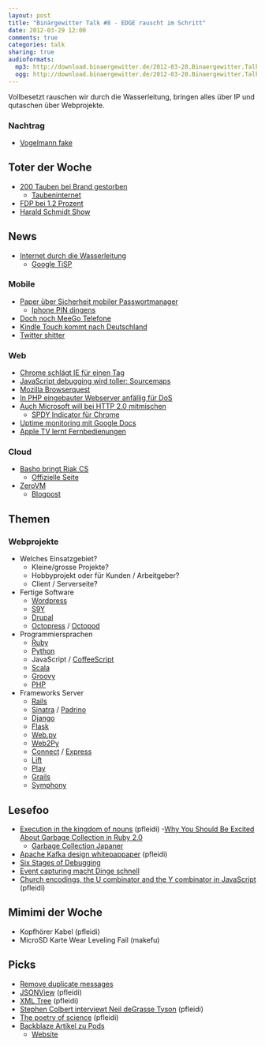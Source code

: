```yaml
---
layout: post
title: "Binärgewitter Talk #8 - EDGE rauscht im Schritt"
date: 2012-03-29 12:00
comments: true
categories: talk
sharing: true
audioformats:
  mp3: http://download.binaergewitter.de/2012-03-28.Binaergewitter.Talk.8.mp3
  ogg: http://download.binaergewitter.de/2012-03-28.Binaergewitter.Talk.8.ogg
---
```

Vollbesetzt rauschen wir durch die Wasserleitung, bringen alles über IP und qutaschen über Webprojekte.

### Nachtrag

- [Vogelmann fake](http://www.wired.com/wiredscience/2012/03/birdman-admits-hoax/)

## Toter der Woche

- [200 Tauben bei Brand gestorben](http://www.rp-online.de/bergisches-land/solingen/nachrichten/feuer-200-tauben-tot-zuechter-verletzt-1.2769408)
  * [Taubeninternet](http://en.wikipedia.org/wiki/IP_over_Avian_Carriers)
- [FDP bei 1.2 Prozent](http://stat.tagesschau.de/wahlen/2012-03-25-LT-DE-SL/index.shtml)
- [Harald Schmidt Show](http://tagesschau.de/kultur/haraldschmidt108.html)

## News

- [Internet durch die Wasserleitung](http://www.heise.de/newsticker/meldung/Schneller-Internetzugang-ueber-die-Wasserleitung-1478269.html)
    - [Google TiSP](http://www.google.com/onceuponatime/tisp/)

### Mobile

- [Paper über Sicherheit mobiler Passwortmanager](http://www.elcomsoft.com/WP/BH-EU-2012-WP.pdf)
    - [Iphone PIN dingens](http://www.forbes.com/sites/andygreenberg/2012/03/27/heres-how-law-enforcement-cracks-your-iphones-security-code-video/)
- [Doch noch MeeGo Telefone](http://www.netbooknews.de/66026/nokia-plant-zwei-neue-low-end-smartphones-mit-meego/)
- [Kindle Touch kommt nach Deutschland](http://www.golem.de/news/e-book-reader-amazon-bringt-kindle-touch-nach-deutschland-1203-90799.html)
- [Twitter shitter](http://www.getshitter.com/)

### Web

- [Chrome schlägt IE für einen Tag](http://www.theregister.co.uk/2012/03/22/chrome_number_one_for_a_day/)
- [JavaScript debugging wird toller: Sourcemaps](http://www.html5rocks.com/en/tutorials/developertools/sourcemaps/)
- [Mozilla Browserquest](http://hacks.mozilla.org/2012/03/browserquest/)
- [In PHP eingebauter Webserver anfällig für DoS](http://www.exploit-db.com/exploits/18665/)
- [Auch Microsoft will bei HTTP 2.0 mitmischen](http://blogs.msdn.com/b/ie/archive/2012/03/25/speed-and-mobility-an-approach-for-http-2-0-to-make-mobile-apps-and-the-web-faster.aspx)
    * [SPDY Indicator für Chrome](https://chrome.google.com/webstore/detail/mpbpobfflnpcgagjijhmgnchggcjblin?hl=en-US)
- [Uptime monitoring mit Google Docs](http://www.labnol.org/internet/website-uptime-monitor/21060/)
- [Apple TV lernt Fernbedienungen](http://support.apple.com/kb/HT3296?viewlocale=en_US&locale=en_US)

### Cloud

- [Basho bringt Riak CS](http://www.golem.de/news/cloud-storage-riak-cs-ist-kompatibel-zu-amazon-s3-und-mandantenfaehig-1203-90791.html)
    * [Offizielle Seite](http://basho.com/products/riakcs/)
- [ZeroVM](http://zerovm.org/)
    * [Blogpost](http://bigdatacraft.com/dazo)

## Themen

### Webprojekte

- Welches Einsatzgebiet?
    * Kleine/grosse Projekte?
    * Hobbyprojekt oder für Kunden / Arbeitgeber?
    * Client / Serverseite?
- Fertige Software
    * [Wordpress](https://wordpress.org/)
    * [S9Y](http://www.s9y.org/)
    * [Drupal](https://drupal.org/)
    * [Octopress](http://octopress.org/) / [Octopod](https://github.com/Binaergewitter/binaergewitter.github.com/tree/source)
- Programmiersprachen
    * [Ruby](http://www.ruby-lang.org/)
    * [Python](http://www.python.org/)
    * JavaScript / [CoffeeScript](http://coffeescript.org/)
    * [Scala](http://www.scala-lang.org/)
    * [Groovy](http://groovy.codehaus.org/)
    * [PHP](http://www.php.net/)
- Frameworks Server
    * [Rails](http://rubyonrails.org/)
    * [Sinatra](http://www.sinatrarb.com/) / [Padrino](http://www.padrinorb.com/)
    * [Django](https://www.djangoproject.com/)
    * [Flask](http://flask.pocoo.org/)
    * [Web.py](http://webpy.org/)
    * [Web2Py](http://www.web2py.com/)
    * [Connect](http://www.senchalabs.org/connect/) / [Express](http://expressjs.com/)
    * [Lift](http://liftweb.net/)
    * [Play](http://www.playframework.org/)
    * [Grails](http://grails.org/)
    * [Symphony](http://www.symfony-project.org/)

## Lesefoo

- [Execution in the kingdom of nouns](http://steve-yegge.blogspot.com/2006/03/execution-in-kingdom-of-nouns.html) (pfleidi)
-[Why You Should Be Excited About Garbage Collection in Ruby 2.0](http://patshaughnessy.net/2012/3/23/why-you-should-be-excited-about-garbage-collection-in-ruby-2-0)
    - [Garbage Collection Japaner](http://vimeo.com/38994805)
- [Apache Kafka design whitepappaper](http://incubator.apache.org/kafka/design.html) (pfleidi)
- [Six Stages of Debugging](http://plasmasturm.org/log/6debug/)
- [Event capturing macht Dinge schnell](http://37signals.com/svn/posts/3137-using-event-capturing-to-improve-basecamp-page-load-times)
- [Church encodings, the U combinator and the Y combinator in JavaScript
](http://matt.might.net/articles/js-church/) (pfleidi)

## Mimimi der Woche

- Kopfhörer Kabel (pfleidi)
- MicroSD Karte Wear Leveling Fail (makefu)



## Picks

- [Remove duplicate messages](https://addons.mozilla.org/de/thunderbird/addon/remove-duplicate-messages/)
- [JSONView](https://chrome.google.com/webstore/detail/chklaanhfefbnpoihckbnefhakgolnmc) (pfleidi)
- [XML Tree](https://chrome.google.com/webstore/detail/gbammbheopgpmaagmckhpjbfgdfkpadb) (pfleidi)
- [Stephen Colbert interviewt Neil deGrasse Tyson](http://www.youtube.com/watch?v=YXh9RQCvxmg) (pfleidi)
- [The poetry of science](http://www.youtube.com/watch?v=9RExQFZzHXQ) (pfleidi)
- [Backblaze Artikel zu Pods](http://www.wired.com/cloudline/2011/10/backblazes-basic-cloud/)
    - [Website](http://www.backblaze.com)

